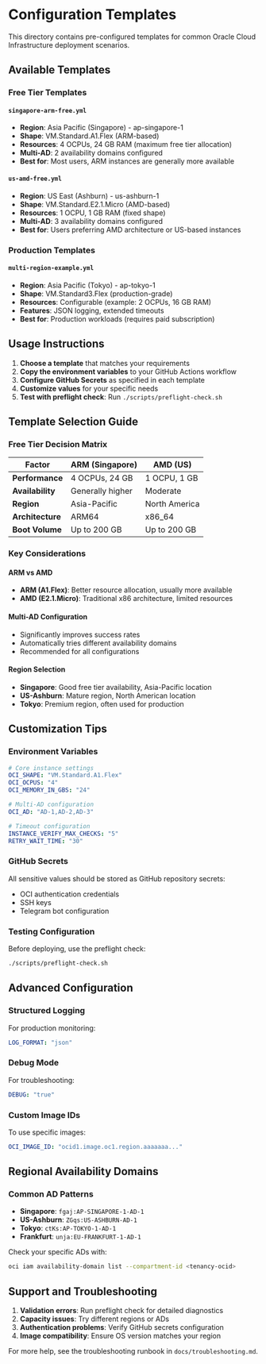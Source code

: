 # Configuration Templates

This directory contains pre-configured templates for common Oracle Cloud Infrastructure deployment scenarios.

## Available Templates

### Free Tier Templates

#### `singapore-arm-free.yml`
- **Region**: Asia Pacific (Singapore) - ap-singapore-1
- **Shape**: VM.Standard.A1.Flex (ARM-based)
- **Resources**: 4 OCPUs, 24 GB RAM (maximum free tier allocation)
- **Multi-AD**: 2 availability domains configured
- **Best for**: Most users, ARM instances are generally more available

#### `us-amd-free.yml`
- **Region**: US East (Ashburn) - us-ashburn-1
- **Shape**: VM.Standard.E2.1.Micro (AMD-based)
- **Resources**: 1 OCPU, 1 GB RAM (fixed shape)
- **Multi-AD**: 3 availability domains configured
- **Best for**: Users preferring AMD architecture or US-based instances

### Production Templates

#### `multi-region-example.yml`
- **Region**: Asia Pacific (Tokyo) - ap-tokyo-1
- **Shape**: VM.Standard3.Flex (production-grade)
- **Resources**: Configurable (example: 2 OCPUs, 16 GB RAM)
- **Features**: JSON logging, extended timeouts
- **Best for**: Production workloads (requires paid subscription)

## Usage Instructions

1. **Choose a template** that matches your requirements
2. **Copy the environment variables** to your GitHub Actions workflow
3. **Configure GitHub Secrets** as specified in each template
4. **Customize values** for your specific needs
5. **Test with preflight check**: Run `./scripts/preflight-check.sh`

## Template Selection Guide

### Free Tier Decision Matrix

| Factor | ARM (Singapore) | AMD (US) |
|--------|----------------|----------|
| **Performance** | 4 OCPUs, 24 GB | 1 OCPU, 1 GB |
| **Availability** | Generally higher | Moderate |
| **Region** | Asia-Pacific | North America |
| **Architecture** | ARM64 | x86_64 |
| **Boot Volume** | Up to 200 GB | Up to 200 GB |

### Key Considerations

#### ARM vs AMD
- **ARM (A1.Flex)**: Better resource allocation, usually more available
- **AMD (E2.1.Micro)**: Traditional x86 architecture, limited resources

#### Multi-AD Configuration
- Significantly improves success rates
- Automatically tries different availability domains
- Recommended for all configurations

#### Region Selection
- **Singapore**: Good free tier availability, Asia-Pacific location
- **US-Ashburn**: Mature region, North American location
- **Tokyo**: Premium region, often used for production

## Customization Tips

### Environment Variables
```yaml
# Core instance settings
OCI_SHAPE: "VM.Standard.A1.Flex"
OCI_OCPUS: "4"
OCI_MEMORY_IN_GBS: "24"

# Multi-AD configuration
OCI_AD: "AD-1,AD-2,AD-3"

# Timeout configuration
INSTANCE_VERIFY_MAX_CHECKS: "5"
RETRY_WAIT_TIME: "30"
```

### GitHub Secrets
All sensitive values should be stored as GitHub repository secrets:
- OCI authentication credentials
- SSH keys
- Telegram bot configuration

### Testing Configuration
Before deploying, use the preflight check:
```bash
./scripts/preflight-check.sh
```

## Advanced Configuration

### Structured Logging
For production monitoring:
```yaml
LOG_FORMAT: "json"
```

### Debug Mode
For troubleshooting:
```yaml
DEBUG: "true"
```

### Custom Image IDs
To use specific images:
```yaml
OCI_IMAGE_ID: "ocid1.image.oc1.region.aaaaaaa..."
```

## Regional Availability Domains

### Common AD Patterns
- **Singapore**: `fgaj:AP-SINGAPORE-1-AD-1`
- **US-Ashburn**: `ZGqs:US-ASHBURN-AD-1`
- **Tokyo**: `ctKs:AP-TOKYO-1-AD-1`
- **Frankfurt**: `unja:EU-FRANKFURT-1-AD-1`

Check your specific ADs with:
```bash
oci iam availability-domain list --compartment-id <tenancy-ocid>
```

## Support and Troubleshooting

1. **Validation errors**: Run preflight check for detailed diagnostics
2. **Capacity issues**: Try different regions or ADs
3. **Authentication problems**: Verify GitHub secrets configuration
4. **Image compatibility**: Ensure OS version matches your region

For more help, see the troubleshooting runbook in `docs/troubleshooting.md`.